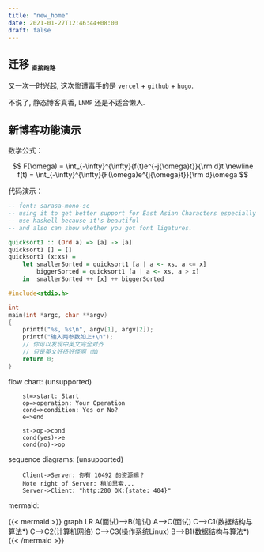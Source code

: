 ```yaml
---
title: "new_home"
date: 2021-01-27T12:46:44+08:00
draft: false
---
```


## 迁移 <sub><small><small>直接跑路</small></small></sub>

又一次一时兴起, 这次惨遭毒手的是 `vercel` + `github` + `hugo`.

不说了, 静态博客真香, <abbr>`LNMP`</abbr> 还是不适合懒人.

## 新博客功能演示

数学公式：

$$
    F(\omega) = \int_{-\infty}^{\infty}{f(t)e^{-j{\omega}t}}{\rm d}t  \newline
    f(t) = \int_{-\infty}^{\infty}{F(\omega)e^{j{\omega}t}}{\rm d}\omega
$$

代码演示：

```haskell
-- font: sarasa-mono-sc
-- using it to get better support for East Asian Characters especially Simplified Chinese.
-- use haskell because it's beautiful
-- and also can show whether you got font ligatures.

quicksort1 :: (Ord a) => [a] -> [a]
quicksort1 [] = []
quicksort1 (x:xs) =
    let smallerSorted = quicksort1 [a | a <- xs, a <= x]
        biggerSorted = quicksort1 [a | a <- xs, a > x]
    in  smallerSorted ++ [x] ++ biggerSorted

```

```c
#include<stdio.h>

int
main(int *argc, char **argv)
{
    printf("%s, %s\n", argv[1], argv[2]);
    printf("输入两参数如上↑\n");
    // 你可以发现中英文完全对齐
    // 只是英文好挤好怪啊（恼
    return 0;
}
```

flow chart: (unsupported)

```flow
    st=>start: Start
    op=>operation: Your Operation
    cond=>condition: Yes or No?
    e=>end

    st->op->cond
    cond(yes)->e
    cond(no)->op
```

sequence diagrams: (unsupported)

```sequence
    Client->Server: 你有 10492 的资源嘛？
    Note right of Server: 稍加思索...
    Server->Client: "http:200 OK:{state: 404}"
```

mermaid:

{{< mermaid >}}
graph LR
A(面试)-->B(笔试)
A-->C(面试)
C-->C1(数据结构与算法*)
C-->C2(计算机网络)
C-->C3(操作系统Linux)
B-->B1(数据结构与算法*)
{{< /mermaid >}}
